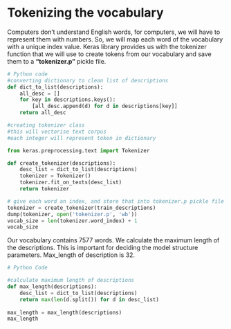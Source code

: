 # Tokenizing the vocabulary

Computers don’t understand English words, for computers, we will have to represent them with numbers. So, we will map each word of the vocabulary with a unique index value. Keras library provides us with the tokenizer function that we will use to create tokens from our vocabulary and save them to a **“tokenizer.p”** pickle file.

```python
# Python code
#converting dictionary to clean list of descriptions
def dict_to_list(descriptions):
    all_desc = []
    for key in descriptions.keys():
        [all_desc.append(d) for d in descriptions[key]]
    return all_desc

#creating tokenizer class 
#this will vectorise text corpus
#each integer will represent token in dictionary

from keras.preprocessing.text import Tokenizer

def create_tokenizer(descriptions):
    desc_list = dict_to_list(descriptions)
    tokenizer = Tokenizer()
    tokenizer.fit_on_texts(desc_list)
    return tokenizer

# give each word an index, and store that into tokenizer.p pickle file
tokenizer = create_tokenizer(train_descriptions)
dump(tokenizer, open('tokenizer.p', 'wb'))
vocab_size = len(tokenizer.word_index) + 1
vocab_size
```

Our vocabulary contains 7577 words. We calculate the maximum length of the descriptions. This is important for deciding the model structure parameters. Max\_length of description is 32.

```python
# Python Code

#calculate maximum length of descriptions
def max_length(descriptions):
    desc_list = dict_to_list(descriptions)
    return max(len(d.split()) for d in desc_list)
    
max_length = max_length(descriptions)
max_length
```
